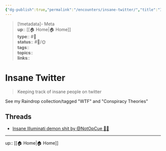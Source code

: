 ```yaml
---
{"dg-publish":true,"permalink":"/encounters/insane-twitter/","title":"Insane Twitter","tags":["📝","📝/🌞"]}
---
```



> [!metadata]- Meta  
> **up**:: [[🏠 Home\|🏠 Home]]  
> **type**:: #📝  
> **status**:: #📝/🌞  
> **tags**::  
> **topics**::  
> **links**::

# Insane Twitter

> Keeping track of insane people on twitter

See my Raindrop collection/tagged "WTF" and "Conspiracy Theories"

## Threads
- [Insane Illuminati demon shit by @NotOpCue 🤦‍♂️ ](https://x.com/notopcue/status/1630464506999521281?s=61&t=gyRX2W0x81b80X8f34EMoQ)
---
up:: [[🏠 Home\|🏠 Home]]

